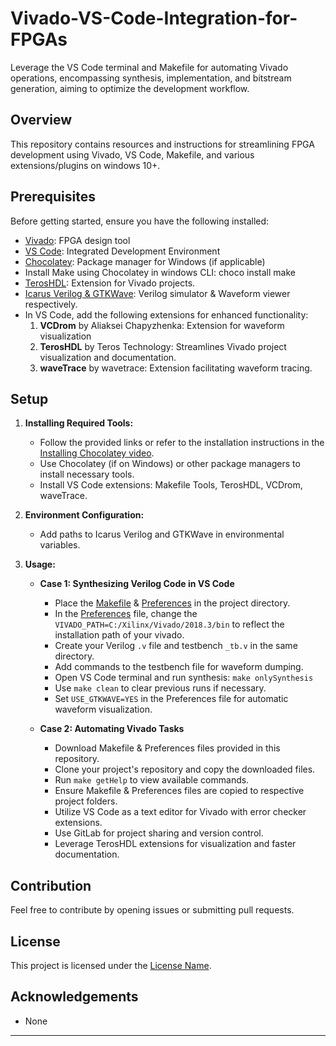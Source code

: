 # Vivado-VS-Code-Integration-for-FPGAs

Leverage the VS Code terminal and Makefile for automating Vivado operations, encompassing synthesis, implementation, and bitstream generation, aiming to optimize the development workflow.

## Overview

This repository contains resources and instructions for streamlining FPGA development using Vivado, VS Code, Makefile, and various extensions/plugins on windows 10+.

## Prerequisites

Before getting started, ensure you have the following installed:

- [Vivado](https://www.youtube.com/watch?v=Lc2EEbZmlz0&ab_channel=let%27): FPGA design tool
- [VS Code](https://code.visualstudio.com/download): Integrated Development Environment
- [Chocolatey](https://chocolatey.org/install): Package manager for Windows (if applicable)
- Install Make using Chocolatey in windows CLI: choco install make
- [TerosHDL](https://terostechnology.github.io/terosHDLdoc/about/requirements.html): Extension for Vivado projects. 
- [Icarus Verilog & GTKWave](https://www.youtube.com/watch?v=jUYkYoYr8hs): Verilog simulator & Waveform viewer respectively.
- In VS Code, add the following extensions for enhanced functionality:
  1. **VCDrom** by Aliaksei Chapyzhenka: Extension for waveform visualization
  2. **TerosHDL** by Teros Technology: Streamlines Vivado project visualization and documentation.
  3. **waveTrace** by wavetrace: Extension facilitating waveform tracing.
 

## Setup

1. **Installing Required Tools:**

   - Follow the provided links or refer to the installation instructions in the [Installing Chocolatey video](https://www.youtube.com/watch?v=5TavcolACQY).
   - Use Chocolatey (if on Windows) or other package managers to install necessary tools.
   - Install VS Code extensions: Makefile Tools, TerosHDL, VCDrom, waveTrace.

2. **Environment Configuration:**
   - Add paths to Icarus Verilog and GTKWave in environmental variables.

3. **Usage:**

   - **Case 1: Synthesizing Verilog Code in VS Code**
   
     - Place the [Makefile](https://github.com/Ijnaka22len/Vivado-VS-Code-Integration-for-FPGAs/blob/main/Makefile) & [Preferences](https://github.com/Ijnaka22len/Vivado-VS-Code-Integration-for-FPGAs/blob/main/Preferences) in the project directory.
     - In the [Preferences](https://github.com/Ijnaka22len/Vivado-VS-Code-Integration-for-FPGAs/blob/main/Preferences) file, change the `VIVADO_PATH=C:/Xilinx/Vivado/2018.3/bin` to reflect the installation path of your vivado.
     - Create your Verilog `.v` file and testbench `_tb.v` in the same directory.
     - Add commands to the testbench file for waveform dumping.
     - Open VS Code terminal and run synthesis: `make onlySynthesis`
     - Use `make clean` to clear previous runs if necessary.
     - Set `USE_GTKWAVE=YES` in the Preferences file for automatic waveform visualization.

   - **Case 2: Automating Vivado Tasks**
   
     - Download Makefile & Preferences files provided in this repository.
     - Clone your project's repository and copy the downloaded files.
     - Run `make getHelp` to view available commands.
     - Ensure Makefile & Preferences files are copied to respective project folders.
     - Utilize VS Code as a text editor for Vivado with error checker extensions.
     - Use GitLab for project sharing and version control.
     - Leverage TerosHDL extensions for visualization and faster documentation.

## Contribution

Feel free to contribute by opening issues or submitting pull requests.

## License

This project is licensed under the [License Name](link_to_license).

## Acknowledgements

- None
---
